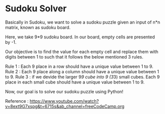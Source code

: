 # Sudoku Solver

Basically in Sudoku, we want to solve a sudoku puzzle given an input of n*n matrix, known as sudoku board.

Here, we take 9*9 sudoku board. In our board, empty cells are presented by -1.

Our objective is to find the value for each empty cell and replace them with digits between 1 to such that it follows the below mentioned 3 rules.

Rule 1 :
Each 9 place in a row should have a unique value between 1 to 9.
Rule 2 :
Each 9 place along a column should have a unique value between 1 to 9.
Rule 3 :
if we devide the larger 9*9 cube into 9 (3*3) small cubes.
Each 9 place in each small cube should have a unique value between 1 to 9.

Now, our goal is to solve our sudoku puzzle using Python!

Reference : https://www.youtube.com/watch?v=8ext9G7xspg&t=6715s&ab_channel=freeCodeCamp.org
